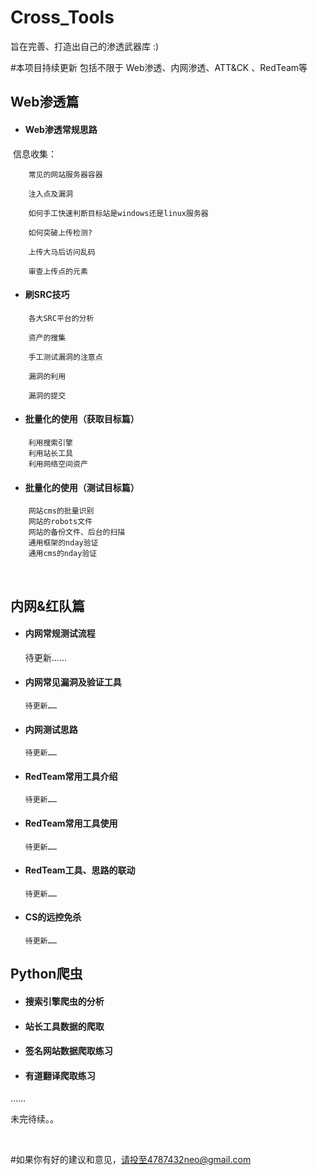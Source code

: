 # Cross_Tools
旨在完善、打造出自己的渗透武器库  :)

#本项目持续更新  包括不限于 Web渗透、内网渗透、ATT&CK 、RedTeam等 







## 		 Web渗透篇	



- #### 					Web渗透常规思路


​									信息收集：

```
	常见的网站服务器容器

 	注入点及漏洞

	如何手工快速判断目标站是windows还是linux服务器

	如何突破上传检测?

 	上传大马后访问乱码

	审查上传点的元素
```

- #### 					刷SRC技巧	


```
	各大SRC平台的分析

	资产的搜集

	手工测试漏洞的注意点

	漏洞的利用

	漏洞的提交				
```

- #### 					批量化的使用（获取目标篇）			


```
	利用搜索引擎
	利用站长工具
	利用网络空间资产
```

- #### 					批量化的使用（测试目标篇）


```
	网站cms的批量识别
	网站的robots文件
	网站的备份文件、后台的扫描
	通用框架的nday验证
	通用cms的nday验证
```

​	

## 内网&红队篇

- #### 内网常规测试流程

  	待更新……

- #### 内网常见漏洞及验证工具

  ```
  待更新……
  ```

- #### 内网测试思路

  ```
  待更新……
  ```

  

- #### RedTeam常用工具介绍

  ```
  待更新……
  ```

  

- #### RedTeam常用工具使用

  ```
  待更新……
  ```

  

- #### RedTeam工具、思路的联动

  ```
  待更新……
  ```

  

- #### CS的远控免杀

  ```
  待更新……
  ```

  



## Python爬虫

- #### 搜索引擎爬虫的分析

- #### 站长工具数据的爬取

- #### 签名网站数据爬取练习

- #### 有道翻译爬取练习

……











未完待续。。

​						





#如果你有好的建议和意见，请投至4787432neo@gmail.com

